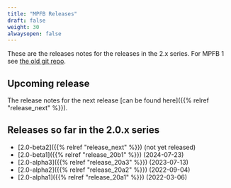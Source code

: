 ```yaml
---
title: "MPFB Releases"
draft: false
weight: 30
alwaysopen: false
---
```


These are the releases notes for the releases in the 2.x series. For MPFB 1 see [the old git repo](https://github.com/makehumancommunity/makehuman-plugin-for-blender).

## Upcoming release

The release notes for the next release [can be found here]({{% relref "release_next" %}}).

## Releases so far in the 2.0.x series

* [2.0-beta2]({{% relref "release_next" %}}) (not yet released)
* [2.0-beta1]({{% relref "release_20b1" %}}) (2024-07-23)
* [2.0-alpha3]({{% relref "release_20a3" %}}) (2023-07-13)
* [2.0-alpha2]({{% relref "release_20a2" %}}) (2022-09-04)
* [2.0-alpha1]({{% relref "release_20a1" %}}) (2022-03-06)
